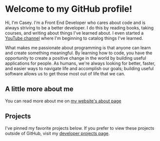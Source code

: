 # Welcome to my GitHub profile!

Hi, I'm Casey. I'm a Front End Developer who cares about code and is always striving to be a better developer. I do this by reading books, taking courses, and writing about things I've learned about. I even started a [YouTube channel](https://www.youtube.com/channel/UCLy7uZaVQ7nl5kBpixhH5wA) where I'm beginning to catalog things I've learned.

What makes me passionate about programming is that anyone can learn and create something meaningful. By learning how to code, you have the opportunity to create a positive change in the world by building useful applications for people. As humans, we're always looking for better, faster, and easier ways to navigate life and accomplish our goals; building useful software allows us to get those most out of life that we can.

## A little more about me

You can read more about me on [my website's about page](https://www.caseyocampo.com/about/)

## Projects

I've pinned my favorite projects below. If you prefer to view these projects outside of GitHub, visit my [developer projects page](https://www.caseyocampo.com/projects).
